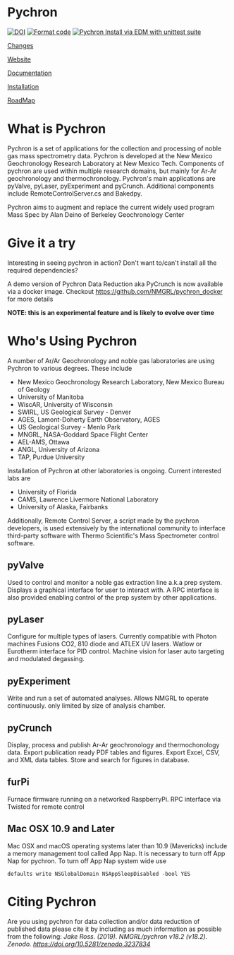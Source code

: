 Pychron
========
[![DOI](https://zenodo.org/badge/DOI/10.5281/zenodo.3237834.svg)](https://doi.org/10.5281/zenodo.3237834)
[![Format code](https://github.com/PychronLabsLLC/pychron/actions/workflows/format_code.yml/badge.svg)](https://github.com/PychronLabsLLC/pychron/actions/workflows/format_code.yml)
[![Pychron Install via EDM with unittest suite](https://github.com/PychronLabsLLC/pychron/actions/workflows/unittests.yml/badge.svg)](https://github.com/PychronLabsLLC/pychron/actions/workflows/unittests.yml)

[Changes](CHANGELOG.md)

[Website](http://nmgrl.github.io/pychron/)

[Documentation](http://pychron.readthedocs.org)

[Installation](https://github.com/NMGRL/pychron/wiki/Install)

[RoadMap](ROADMAP.md)

What is Pychron
===============

Pychron is a set of applications for the collection and processing of noble gas mass spectrometry data. Pychron is 
developed at the New Mexico Geochronology Research Laboratory at New Mexico Tech. Components of pychron are used 
within multiple research domains, but mainly for Ar-Ar geochronology and thermochronology. Pychron's main 
applications are pyValve, pyLaser, pyExperiment and pyCrunch. Additional components include RemoteControlServer.cs and 
Bakedpy.

Pychron aims to augment and replace the current widely used program Mass Spec by Alan Deino of Berkeley Geochronology Center

Give it a try
====================
Interesting in seeing pychron in action? Don't want to/can't install all the required dependencies? 

A demo version of Pychron Data Reduction aka PyCrunch is now available via a docker image. Checkout https://github.com/NMGRL/pychron_docker for more details

**NOTE: this is an experimental feature and is likely to evolve over time**

Who's Using Pychron
====================

A number of Ar/Ar Geochronology and noble gas laboratories are using Pychron to various degrees. These include 

 - New Mexico Geochronology Research Laboratory, New Mexico Bureau of Geology
 - University of Manitoba
 - WiscAR, University of Wisconsin
 - SWIRL, US Geological Survey - Denver
 - AGES, Lamont-Doherty Earth Observatory, AGES
 - US Geological Survey - Menlo Park
 - MNGRL, NASA-Goddard Space Flight Center
 - AEL-AMS, Ottawa
 - ANGL, University of Arizona
 - TAP, Purdue University

Installation of Pychron at other laboratories is ongoing. Current interested labs are
  
  - University of Florida
  - CAMS, Lawrence Livermore National Laboratory
  - University of Alaska, Fairbanks

Additionally, Remote Control Server, a script made by the pychron developers, is used extensively 
by the international community to interface third-party software with Thermo Scientific's Mass Spectrometer control software.

pyValve
-----------
Used to control and monitor a noble gas extraction line a.k.a prep system. Displays a graphical interface for user to interact with. A RPC interface is also provided enabling control of the prep system by other applications.

pyLaser
----------
Configure for multiple types of lasers. Currently compatible with Photon machines Fusions CO2, 810 diode and ATLEX UV lasers. Watlow or Eurotherm interface for PID control. Machine vision
for laser auto targeting and modulated degassing.

pyExperiment
--------------
Write and run a set of automated analyses. Allows NMGRL to operate continuously. only limited by size of analysis chamber.

pyCrunch
-------
Display, process and publish Ar-Ar geochronology and thermochonology data. Export publication ready PDF tables and figures. Export Excel, CSV, and XML data tables. Store and search for figures in database.  

furPi
-------
Furnace firmware running on a networked RaspberryPi. RPC interface via Twisted for remote control

Mac OSX 10.9 and Later
--------------------
Mac OSX and macOS operating systems later than 10.9 (Mavericks) include a memory management tool called App Nap. It is necessary to 
turn off App Nap for pychron. 
To turn off App Nap system wide use

    
    defaults write NSGlobalDomain NSAppSleepDisabled -bool YES


# Citing Pychron 
Are you using pychron for data collection and/or data reduction of published data please cite it by including as much
information as possible from the following: *Jake Ross. (2019). NMGRL/pychron v18.2 (v18.2). Zenodo. https://doi.org/10.5281/zenodo.3237834*
